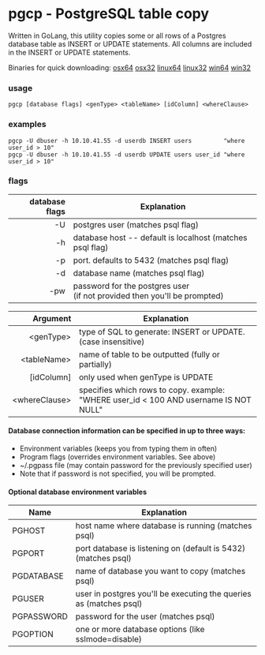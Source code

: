 # pgcp - PostgreSQL table copy


Written in GoLang, this utility copies some or all rows of a Postgres database table as INSERT or UPDATE statements.  All columns are included in the INSERT or UPDATE statements.

Binaries for quick downloading: 
[osx64](https://github.com/joncrlsn/pgcp/raw/master/bin-osx64/pgcp "OSX 64-bit version") 
[osx32](https://github.com/joncrlsn/pgcp/raw/master/bin-osx32/pgcp "OSX version")
[linux64](https://github.com/joncrlsn/pgcp/raw/master/bin-linux64/pgcp "Linux 64-bit version")
[linux32](https://github.com/joncrlsn/pgcp/raw/master/bin-linux32/pgcp "Linux version")
[win64](https://github.com/joncrlsn/pgcp/raw/master/bin-win64/pgcp "Windows 64-bit version")
[win32](https://github.com/joncrlsn/pgcp/raw/master/bin-win32/pgcp "Windows version")

### usage
	pgcp [database flags] <genType> <tableName> [idColumn] <whereClause>

### examples
	pgcp -U dbuser -h 10.10.41.55 -d userdb INSERT users         "where user_id > 10"
	pgcp -U dbuser -h 10.10.41.55 -d userdb UPDATE users user_id "where user_id > 10"

### flags
database flags | Explanation 
-------------: | -------------
  -U           | postgres user   (matches psql flag)
  -h           | database host -- default is localhost (matches psql flag)
  -p           | port.  defaults to 5432 (matches psql flag)
  -d           | database name (matches psql flag)
  -pw          | password for the postgres user<br>(if not provided then you'll be prompted)


Argument            | Explanation 
--------:           | -------------
&lt;genType&gt;     | type of SQL to generate: INSERT or UPDATE.<br/>(case insensitive)
&lt;tableName&gt;   | name of table to be outputted (fully or partially)
\[idColumn\]        | only used when genType is UPDATE
&lt;whereClause&gt; | specifies which rows to copy.  example:<br> "WHERE user_id < 100 AND username IS NOT NULL"

#### Database connection information can be specified in up to three ways:

  * Environment variables (keeps you from typing them in often)
  * Program flags (overrides environment variables.  See above)
  * ~/.pgpass file (may contain password for the previously specified user)
  * Note that if password is not specified, you will be prompted.

#### Optional database environment variables

Name       | Explanation
---------  | -----------
PGHOST     | host name where database is running (matches psql)
PGPORT     | port database is listening on (default is 5432) (matches psql)
PGDATABASE | name of database you want to copy (matches psql)
PGUSER     | user in postgres you'll be executing the queries as (matches psql)
PGPASSWORD | password for the user (matches psql)
PGOPTION   | one or more database options (like sslmode=disable)
